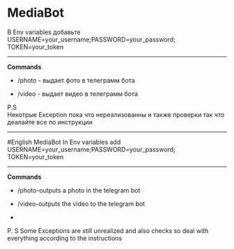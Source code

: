 # MediaBot
В Env variables добавьте USERNAME=your_username;PASSWORD=your_password;
TOKEN=your_token
****
**Commands**
- /photo - выдает фото в телеграмм бота

- /video - выдает видео в телеграмм бота

P.S  
Некотрые Exception пока что нереализованны и также проверки так что деалайте все по инструкции 
****
#English MediaBot
In Env variables add USERNAME=your_username;PASSWORD=your_password;
TOKEN=your_token
****
**Commands**
- /photo-outputs a photo in the telegram bot

- /video-outputs the video to the telegram bot
- 
P. S
Some Exceptions are still unrealized and also checks so deal with everything according to the instructions